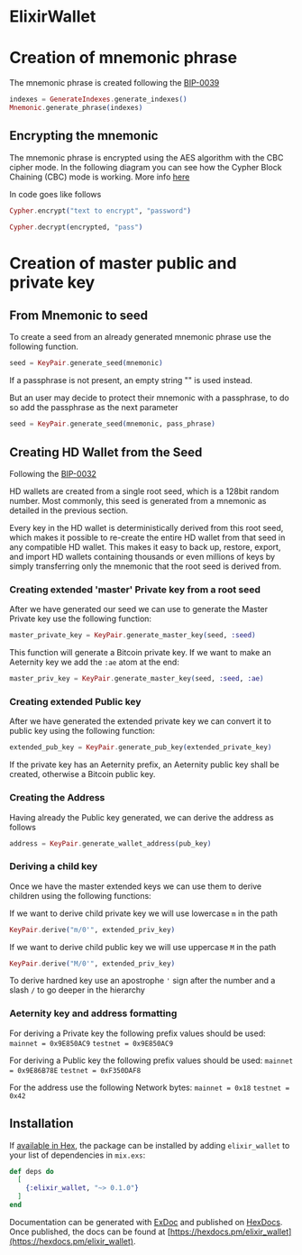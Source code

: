 # ElixirWallet

# Creation of mnemonic phrase
The mnemonic phrase is created following the [BIP-0039](https://github.com/bitcoin/bips/blob/master/bip-0039.mediawiki)

```elixir
indexes = GenerateIndexes.generate_indexes()
Mnemonic.generate_phrase(indexes)
```


## Encrypting the mnemonic

The mnemonic phrase is encrypted using the AES algorithm with the CBC cipher mode. In the following diagram you can see how the Cypher Block Chaining (CBC) mode is working. More info [here](https://en.wikipedia.org/wiki/Block_cipher_mode_of_operation#Cipher_Block_Chaining_.28CBC.29)

In code goes like follows

```elixir
Cypher.encrypt("text to encrypt", "password") 
```

```elixir
Cypher.decrypt(encrypted, "pass")
```



# Creation of master public and private key

## From Mnemonic to seed


To create a seed from an already generated mnemonic phrase use the following function. 
```elixir
seed = KeyPair.generate_seed(mnemonic)
```
If a passphrase is not present, an empty string "" is used instead.

But an user may decide to protect their mnemonic with a passphrase, to do so add the passphrase as the next parameter
```elixir
seed = KeyPair.generate_seed(mnemonic, pass_phrase)
```


## Creating HD Wallet from the Seed
Following the [BIP-0032](https://github.com/bitcoin/bips/blob/master/bip-0032.mediawiki)


HD wallets are created from a single root seed, which is a 128bit random number. Most commonly, this seed is generated from a mnemonic as detailed in the previous section.

Every key in the HD wallet is deterministically derived from this root seed, which makes it possible to re-create the entire HD wallet from that seed in any compatible HD wallet. This makes it easy to back up, restore, export, and import HD wallets containing thousands or even millions of keys by simply transferring only the mnemonic that the root seed is derived from.


### Creating extended 'master' Private key from a root seed

After we have generated our seed we can use to generate the Master Private key use the following function:
```elixir
master_private_key = KeyPair.generate_master_key(seed, :seed)
```
This function will generate a Bitcoin private key. If we want to make an Aeternity key we add the `:ae` atom at the end:
```elixir
master_priv_key = KeyPair.generate_master_key(seed, :seed, :ae)
```


### Creating extended Public key

After we have generated the extended private key we can convert it to public key using the following function:
```elixir
extended_pub_key = KeyPair.generate_pub_key(extended_private_key)
```

If the private key has an Aeternity prefix, an Aeternity public key shall be created, otherwise a Bitcoin public key. 


### Creating the Address


Having already the Public key generated, we can derive the address as follows
```elixir
address = KeyPair.generate_wallet_address(pub_key)
```

### Deriving a child key

Once we have the master extended keys we can use them to derive children using the following functions:

If we want to derive child private key we will use lowercase `m` in the path
```elixir
KeyPair.derive("m/0'", extended_priv_key)
```

If we want to derive child public key we will use uppercase `M` in the path
```elixir
KeyPair.derive("M/0'", extended_priv_key)
```

To derive hardned key use an apostrophe `'` sign after the number and a slash `/` to go deeper in the hierarchy


### Aeternity key and address formatting

For deriving a Private key the following prefix values should be used:
`mainnet = 0x9E850AC9`
`testnet = 0x9E850AC9`

For deriving a Public key the following prefix values should be used:
`mainnet = 0x9E86B78E`
`testnet = 0xF350DAF8`

For the address use the following Network bytes:
`mainnet = 0x18`
`testnet = 0x42`




## Installation


If [available in Hex](https://hex.pm/docs/publish), the package can be installed
by adding `elixir_wallet` to your list of dependencies in `mix.exs`:

```elixir
def deps do
  [
    {:elixir_wallet, "~> 0.1.0"}
  ]
end
```

Documentation can be generated with [ExDoc](https://github.com/elixir-lang/ex_doc)
and published on [HexDocs](https://hexdocs.pm). Once published, the docs can
be found at [https://hexdocs.pm/elixir_wallet](https://hexdocs.pm/elixir_wallet).

